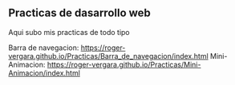 ## Practicas de dasarrollo web

Aqui subo mis practicas de todo tipo

Barra de navegacion: https://roger-vergara.github.io/Practicas/Barra_de_navegacion/index.html
Mini-Animacion: https://roger-vergara.github.io/Practicas/Mini-Animacion/index.html
